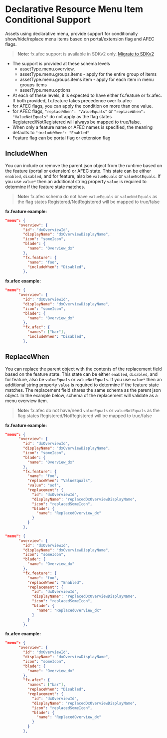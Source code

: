 <a name="declarative-resource-menu-item-conditional-support"></a>
# Declarative Resource Menu Item Conditional Support

Assets using declarative menu, provide support for conditionally show/hide/replace menu items based on portal/extension flag and AFEC flags.

> **Note:**
> fx.afec support is available in SDKv2 only. [Migrate to SDKv2](https://msazure.visualstudio.com/One/_git/AzureUX-PortalFx?path=/docs-internal/product/reactviews/migrating/migrating-to-sdkv2.md&_a=preview&version=GBdev)

* The support is provided at these schema levels
    - assetType.menu.overview,
    - assetType.menu.groups.items - apply for the entire group of items
    - assetType.menu.groups.items item - apply for each item in menu groups items
    - assetType.menu.options
* At each of these levels, it is expected to have either fx.feature or fx.afec. If both provided, fx.feature takes precedence over fx.afec
* for AFEC flags, you can apply the condition on more than one value.
* for AFEC flags, <code>"replaceWhen": "ValueEquals"</code> or <code>"replaceWhen": "ValueNotEquals"</code> do not apply as the flag states Registered/NotRegistered will always be mapped to true/false.
* When only a feature name or AFEC names is specified, the meaning defaults to <code>"includeWhen": "Enabled"</code>
* Feature flag can be portal flag or extension flag

<a name="declarative-resource-menu-item-conditional-support-includewhen"></a>
## IncludeWhen
You can include or remove the parent json object from the runtime based on the feature (portal or extension) or AFEC state. This state can be either <code>enabled</code>, <code>disabled</code>, and for feature, also be <code>valueEquals</code> or <code>valueNotEquals</code>. If you use <code>value*</code> then an additional string property <code>value</code> is required to determine if the feature state matches.

>**Note:** fx.afec schema do not have <code>valueEquals</code> or <code>valueNotEquals</code> as the flag states Registered/NotRegistered will be mapped to true/false

**fx.feature example:**
```json
"menu": {
      "overview": {
        "id": "dxOverviewId",
        "displayName": "dxOverviewDisplayName",
        "icon": "someIcon",
        "blade": {
          "name": "Overview_dx"
        },
        "fx.feature": {
          "name": "foo",
          "includeWhen": "Disabled",
        },
```

**fx.afec example:**
```json
"menu": {
      "overview": {
        "id": "dxOverviewId",
        "displayName": "dxOverviewDisplayName",
        "icon": "someIcon",
        "blade": {
          "name": "Overview_dx"
        },
        "fx.afec": {
          "names": ["bar"],
          "includeWhen": "Disabled",
        },
```

<a name="declarative-resource-menu-item-conditional-support-replacewhen"></a>
## ReplaceWhen
You can replace the parent object with the contents of the replacement field based on the feature state. This state can be either <code>enabled</code>, <code>disabled</code>, and for feature, also be <code>valueEquals</code> or <code>valueNotEquals</code>. If you use <code>value*</code> then an additional string property <code>value</code> is required to determine if the feature state matches.
The replacement field shares the same schema as the parent json object. In the example below, schema of the replacement will validate as a menu overview item.

>**Note:** fx.afec do not have/need <code>valueEquals</code> or <code>valueNotEquals</code> as the flag states Registered/NotRegistered will be mapped to true/false

**fx.feature example:**
```json
"menu": {
      "overview": {
        "id": "dxOverviewId",
        "displayName": "dxOverviewDisplayName",
        "icon": "someIcon",
        "blade": {
          "name": "Overview_dx"
        },
        "fx.feature": {
          "name": "foo",
          "replaceWhen": "ValueEquals",
          "value": "oof",
          "replacement": {
            "id": "dxOverviewId",
            "displayName": "replacedDxOverviewDisplayName",
            "icon": "replacedSomeIcon",
            "blade": {
              "name": "ReplacedOverview_dx"
            }
          }
        },
```

```json
"menu": {
      "overview": {
        "id": "dxOverviewId",
        "displayName": "dxOverviewDisplayName",
        "icon": "someIcon",
        "blade": {
          "name": "Overview_dx"
        },
        "fx.feature": {
          "name": "foo",
          "replaceWhen": "Enabled",
          "replacement": {
            "id": "dxOverviewId",
            "displayName": "replacedDxOverviewDisplayName",
            "icon": "replacedSomeIcon",
            "blade": {
              "name": "ReplacedOverview_dx"
            }
          }
        },
```

**fx.afec example:**
```json
"menu": {
      "overview": {
        "id": "dxOverviewId",
        "displayName": "dxOverviewDisplayName",
        "icon": "someIcon",
        "blade": {
          "name": "Overview_dx"
        },
        "fx.afec": {
          "names": ["bar"],
          "replaceWhen": "Disabled",
          "replacement": {
            "id": "dxOverviewId",
            "displayName": "replacedDxOverviewDisplayName",
            "icon": "replacedSomeIcon",
            "blade": {
              "name": "ReplacedOverview_dx"
            }
          }
        },
```
